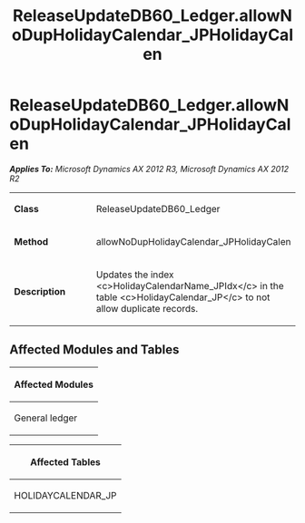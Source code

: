 ﻿---
title: ReleaseUpdateDB60_Ledger.allowNoDupHolidayCalendar_JPHolidayCalen
TOCTitle: ReleaseUpdateDB60_Ledger.allowNoDupHolidayCalendar_JPHolidayCalen
ms:assetid: f47c772a-6f58-388d-b92d-03c3027205bf
ms:mtpsurl: https://msdn.microsoft.com/en-us/library/JJ737511(v=AX.60)
ms:contentKeyID: 49712205
ms.date: 05/18/2015
mtps_version: v=AX.60
---

# ReleaseUpdateDB60\_Ledger.allowNoDupHolidayCalendar\_JPHolidayCalen 


_**Applies To:** Microsoft Dynamics AX 2012 R3, Microsoft Dynamics AX 2012 R2_

<table>
<colgroup>
<col style="width: 50%" />
<col style="width: 50%" />
</colgroup>
<tbody>
<tr class="odd">
<td><p><strong>Class</strong></p></td>
<td><p>ReleaseUpdateDB60_Ledger</p></td>
</tr>
<tr class="even">
<td><p><strong>Method</strong></p></td>
<td><p>allowNoDupHolidayCalendar_JPHolidayCalen</p></td>
</tr>
<tr class="odd">
<td><p><strong>Description</strong></p></td>
<td><p>Updates the index &lt;c&gt;HolidayCalendarName_JPIdx&lt;/c&gt; in the table &lt;c&gt;HolidayCalendar_JP&lt;/c&gt; to not allow duplicate records.</p></td>
</tr>
</tbody>
</table>


## Affected Modules and Tables

<table>
<colgroup>
<col style="width: 100%" />
</colgroup>
<thead>
<tr class="header">
<th><p>Affected Modules</p></th>
</tr>
</thead>
<tbody>
<tr class="odd">
<td><p>General ledger</p></td>
</tr>
</tbody>
</table>


<table>
<colgroup>
<col style="width: 100%" />
</colgroup>
<thead>
<tr class="header">
<th><p>Affected Tables</p></th>
</tr>
</thead>
<tbody>
<tr class="odd">
<td><p>HOLIDAYCALENDAR_JP</p></td>
</tr>
</tbody>
</table>

  


